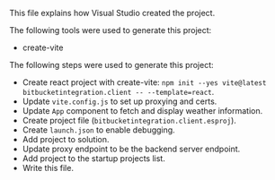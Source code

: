 This file explains how Visual Studio created the project.

The following tools were used to generate this project:
- create-vite

The following steps were used to generate this project:
- Create react project with create-vite: `npm init --yes vite@latest bitbucketintegration.client -- --template=react`.
- Update `vite.config.js` to set up proxying and certs.
- Update `App` component to fetch and display weather information.
- Create project file (`bitbucketintegration.client.esproj`).
- Create `launch.json` to enable debugging.
- Add project to solution.
- Update proxy endpoint to be the backend server endpoint.
- Add project to the startup projects list.
- Write this file.
